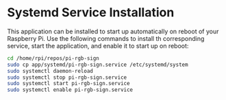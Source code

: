# Systemd Service Installation

This application can be installed to start up automatically on reboot of your Raspberry Pi. Use the following commands to install th corresponding service, start the application, and enable it to start up on reboot:


```bash
cd /home/rpi/repos/pi-rgb-sign
sudo cp app/systemd/pi-rgb-sign.service /etc/systemd/system
sudo systemctl daemon-reload
sudo systemctl stop pi-rgb-sign.service
sudo systemctl start pi-rgb-sign.service
sudo systemctl enable pi-rgb-sign.service
```
